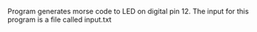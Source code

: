 Program generates morse code to LED on digital pin 12.
The input for this program is a file called input.txt
